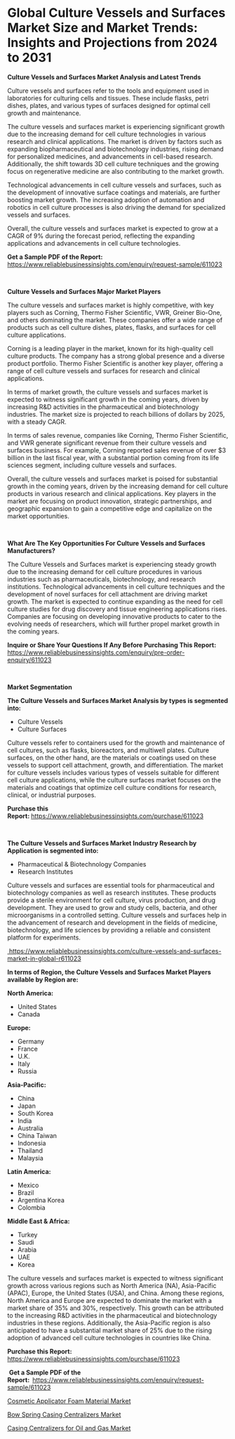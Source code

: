 <p><h1>Global Culture Vessels and Surfaces Market Size and Market Trends: Insights and Projections from 2024 to 2031</h1></p><p><strong>Culture Vessels and Surfaces Market Analysis and Latest Trends</strong></p>
<p><p>Culture vessels and surfaces refer to the tools and equipment used in laboratories for culturing cells and tissues. These include flasks, petri dishes, plates, and various types of surfaces designed for optimal cell growth and maintenance.</p><p>The culture vessels and surfaces market is experiencing significant growth due to the increasing demand for cell culture technologies in various research and clinical applications. The market is driven by factors such as expanding biopharmaceutical and biotechnology industries, rising demand for personalized medicines, and advancements in cell-based research. Additionally, the shift towards 3D cell culture techniques and the growing focus on regenerative medicine are also contributing to the market growth.</p><p>Technological advancements in cell culture vessels and surfaces, such as the development of innovative surface coatings and materials, are further boosting market growth. The increasing adoption of automation and robotics in cell culture processes is also driving the demand for specialized vessels and surfaces.</p><p>Overall, the culture vessels and surfaces market is expected to grow at a CAGR of 9% during the forecast period, reflecting the expanding applications and advancements in cell culture technologies.</p></p>
<p><strong>Get a Sample PDF of the Report:&nbsp;</strong> <a href="https://www.reliablebusinessinsights.com/enquiry/request-sample/611023">https://www.reliablebusinessinsights.com/enquiry/request-sample/611023</a></p>
<p>&nbsp;</p>
<p><strong>Culture Vessels and Surfaces Major Market Players</strong></p>
<p><p>The culture vessels and surfaces market is highly competitive, with key players such as Corning, Thermo Fisher Scientific, VWR, Greiner Bio-One, and others dominating the market. These companies offer a wide range of products such as cell culture dishes, plates, flasks, and surfaces for cell culture applications.</p><p>Corning is a leading player in the market, known for its high-quality cell culture products. The company has a strong global presence and a diverse product portfolio. Thermo Fisher Scientific is another key player, offering a range of cell culture vessels and surfaces for research and clinical applications.</p><p>In terms of market growth, the culture vessels and surfaces market is expected to witness significant growth in the coming years, driven by increasing R&D activities in the pharmaceutical and biotechnology industries. The market size is projected to reach billions of dollars by 2025, with a steady CAGR.</p><p>In terms of sales revenue, companies like Corning, Thermo Fisher Scientific, and VWR generate significant revenue from their culture vessels and surfaces business. For example, Corning reported sales revenue of over $3 billion in the last fiscal year, with a substantial portion coming from its life sciences segment, including culture vessels and surfaces.</p><p>Overall, the culture vessels and surfaces market is poised for substantial growth in the coming years, driven by the increasing demand for cell culture products in various research and clinical applications. Key players in the market are focusing on product innovation, strategic partnerships, and geographic expansion to gain a competitive edge and capitalize on the market opportunities.</p></p>
<p>&nbsp;</p>
<p><strong>What Are The Key Opportunities For Culture Vessels and Surfaces Manufacturers?</strong></p>
<p><p>The Culture Vessels and Surfaces market is experiencing steady growth due to the increasing demand for cell culture procedures in various industries such as pharmaceuticals, biotechnology, and research institutions. Technological advancements in cell culture techniques and the development of novel surfaces for cell attachment are driving market growth. The market is expected to continue expanding as the need for cell culture studies for drug discovery and tissue engineering applications rises. Companies are focusing on developing innovative products to cater to the evolving needs of researchers, which will further propel market growth in the coming years.</p></p>
<p><strong>Inquire or Share Your Questions If Any Before Purchasing This Report:</strong> <a href="https://www.reliablebusinessinsights.com/enquiry/pre-order-enquiry/611023">https://www.reliablebusinessinsights.com/enquiry/pre-order-enquiry/611023</a></p>
<p>&nbsp;</p>
<p><strong>Market Segmentation</strong></p>
<p><strong>The Culture Vessels and Surfaces Market Analysis by types is segmented into:</strong></p>
<p><ul><li>Culture Vessels</li><li>Culture Surfaces</li></ul></p>
<p><p>Culture vessels refer to containers used for the growth and maintenance of cell cultures, such as flasks, bioreactors, and multiwell plates. Culture surfaces, on the other hand, are the materials or coatings used on these vessels to support cell attachment, growth, and differentiation. The market for culture vessels includes various types of vessels suitable for different cell culture applications, while the culture surfaces market focuses on the materials and coatings that optimize cell culture conditions for research, clinical, or industrial purposes.</p></p>
<p><strong>Purchase this Report:&nbsp;</strong><a href="https://www.reliablebusinessinsights.com/purchase/611023">https://www.reliablebusinessinsights.com/purchase/611023</a></p>
<p>&nbsp;</p>
<p><strong>The Culture Vessels and Surfaces Market Industry Research by Application is segmented into:</strong></p>
<p><ul><li>Pharmaceutical & Biotechnology Companies</li><li>Research Institutes</li></ul></p>
<p><p>Culture vessels and surfaces are essential tools for pharmaceutical and biotechnology companies as well as research institutes. These products provide a sterile environment for cell culture, virus production, and drug development. They are used to grow and study cells, bacteria, and other microorganisms in a controlled setting. Culture vessels and surfaces help in the advancement of research and development in the fields of medicine, biotechnology, and life sciences by providing a reliable and consistent platform for experiments.</p></p>
<p><a href="https://www.reliablebusinessinsights.com/culture-vessels-and-surfaces-market-in-global-r611023">&nbsp;https://www.reliablebusinessinsights.com/culture-vessels-and-surfaces-market-in-global-r611023</a></p>
<p><strong>In terms of Region, the Culture Vessels and Surfaces Market Players available by Region are:</strong></p>
<p>
    <p> <strong> North America: </strong>
        <ul>
            <li>United States</li>
            <li>Canada</li>
        </ul>
        </p> 
    <p> <strong> Europe: </strong>
        <ul>
            <li>Germany</li>
            <li>France</li>
            <li>U.K.</li>
            <li>Italy</li>
            <li>Russia</li>
        </ul>
        </p> 
    <p> <strong> Asia-Pacific: </strong>
        <ul>
            <li>China</li>
            <li>Japan</li>
            <li>South Korea</li>
            <li>India</li>
            <li>Australia</li>
            <li>China Taiwan</li>
            <li>Indonesia</li>
            <li>Thailand</li>
            <li>Malaysia</li>
        </ul>
        </p> 
    <p> <strong> Latin America: </strong>
        <ul>
            <li>Mexico</li>
            <li>Brazil</li>
            <li>Argentina Korea</li>
            <li>Colombia</li>
        </ul>
        </p> 
    <p> <strong> Middle East & Africa: </strong>
        <ul>
            <li>Turkey</li>
            <li>Saudi</li>
            <li>Arabia</li>
            <li>UAE</li>
            <li>Korea</li>
        </ul>
    </p>
    </p>
<p><p>The culture vessels and surfaces market is expected to witness significant growth across various regions such as North America (NA), Asia-Pacific (APAC), Europe, the United States (USA), and China. Among these regions, North America and Europe are expected to dominate the market with a market share of 35% and 30%, respectively. This growth can be attributed to the increasing R&D activities in the pharmaceutical and biotechnology industries in these regions. Additionally, the Asia-Pacific region is also anticipated to have a substantial market share of 25% due to the rising adoption of advanced cell culture technologies in countries like China.</p></p>
<p><strong>Purchase this Report: </strong><a href="https://www.reliablebusinessinsights.com/purchase/611023">https://www.reliablebusinessinsights.com/purchase/611023</a></p>
<p>&nbsp;<strong>Get a Sample PDF of the Report:&nbsp;&nbsp;</strong><a href="https://www.reliablebusinessinsights.com/enquiry/request-sample/611023">https://www.reliablebusinessinsights.com/enquiry/request-sample/611023</a></p>
<p><strong></strong></p>
<p><p><a href="https://github.com/hxuqpfvq95/Market-Research-Report-List-1/blob/main/cosmetic-applicator-foam-material-market.md">Cosmetic Applicator Foam Material Market</a></p><p><a href="https://github.com/HowardDelgaXXfnf/Market-Research-Report-List-1/blob/main/bow-spring-casing-centralizers-market.md">Bow Spring Casing Centralizers Market</a></p><p><a href="https://github.com/ofpaqrof92/Market-Research-Report-List-1/blob/main/casing-centralizers-for-oil-and-gas-market.md">Casing Centralizers for Oil and Gas Market</a></p></p>